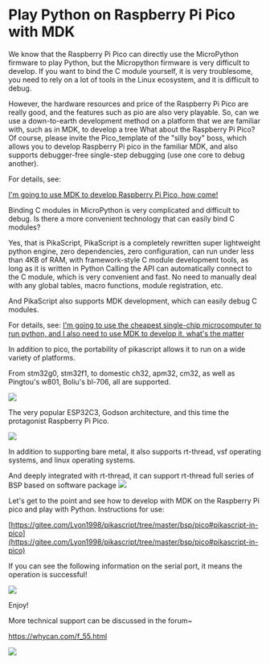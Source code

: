 # Play Python on Raspberry Pi Pico with MDK

We know that the Raspberry Pi Pico can directly use the MicroPython firmware to play Python, but the Micropython firmware is very difficult to develop. If you want to bind the C module yourself, it is very troublesome, you need to rely on a lot of tools in the Linux ecosystem, and it is difficult to debug.

However, the hardware resources and price of the Raspberry Pi Pico are really good, and the features such as pio are also very playable. So, can we use a down-to-earth development method on a platform that we are familiar with, such as in MDK, to develop a tree What about the Raspberry Pi Pico? Of course, please invite the Pico_template of the "silly boy" boss, which allows you to develop Raspberry Pi pico in the familiar MDK, and also supports debugger-free single-step debugging (use one core to debug another).

For details, see:

[I'm going to use MDK to develop Raspberry Pi Pico, how come!](Http://mp.weixin.qq.com/s?__biz=MzAxMzc2ODMzNg==&mid=2656103324&idx=1&sn=f1d3ece87c81eeaa7d402f3cba60dc8f&chksm=8039c863b74e4175edc806b4e329c25e75b6372df53f07565bd9a46cfbf13a3c4cd9e20c08cc#rd)

Binding C modules in MicroPython is very complicated and difficult to debug. Is there a more convenient technology that can easily bind C modules?

Yes, that is PikaScript, PikaScript is a completely rewritten super lightweight python engine, zero dependencies, zero configuration, can run under less than 4KB of RAM, with framework-style C module development tools, as long as it is written in Python Calling the API can automatically connect to the C module, which is very convenient and fast. No need to manually deal with any global tables, macro functions, module registration, etc.

And PikaScript also supports MDK development, which can easily debug C modules.

For details, see:
[I'm going to use the cheapest single-chip microcomputer to run python, and I also need to use MDK to develop it, what's the matter](Http://mp.weixin.qq.com/s?__biz=MzU4NzUzMDc1OA==&mid=2247484313&idx=1&sn=2749a27bba09b2fe9c7bc0ad4977c8a6&chksm=fdebd4f0ca9c5de6f9160d42c58aa5d5e072168752c826cbf82f700f1fc301b96a3aaf4cfcfd#rd)

In addition to pico, the portability of pikascript allows it to run on a wide variety of platforms.

From stm32g0, stm32f1, to domestic ch32, apm32, cm32, as well as Pingtou's w801, Boliu's bl-706, all are supported.

![](assets/1640497097904-f2b13577-44ee-4510-a7ce-e18dd01aaa20.webp)

The very popular ESP32C3, Godson architecture, and this time the protagonist Raspberry Pi Pico.

![](assets/1640497097922-8490fdc1-ba88-48a4-888b-3859384ca650.webp)

In addition to supporting bare metal, it also supports rt-thread, vsf operating systems, and linux operating systems.

And deeply integrated with rt-thread, it can support rt-thread full series of BSP based on software package
![](assets/1640497097898-69cdc136-7b7a-4a8c-b79c-0650ae3f5111.webp)

Let's get to the point and see how to develop with MDK on the Raspberry Pi pico and play with Python.
Instructions for use:

[https://gitee.com/Lyon1998/pikascript/tree/master/bsp/pico#pikascript-in-pico](https://gitee.com/Lyon1998/pikascript/tree/master/bsp/pico#pikascript-in-pico)

If you can see the following information on the serial port, it means the operation is successful!

![](assets/1640497099248-1358725f-072c-4810-a999-c9d372575f19.webp)

Enjoy!

More technical support can be discussed in the forum~

https://whycan.com/f_55.html

![](assets/1640497099365-67930749-d3a2-4f70-9320-73da30f72659.webp)
